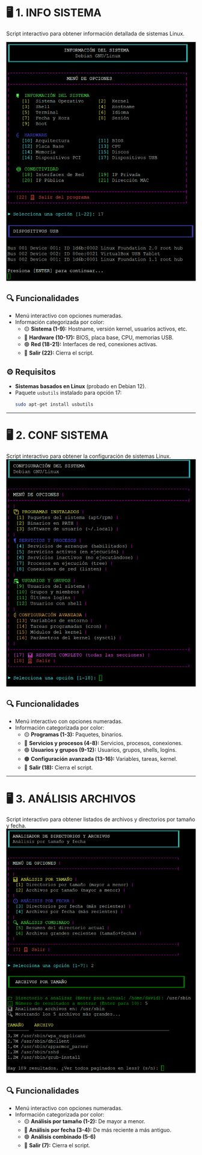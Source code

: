 # 🖥️ 1. INFO SISTEMA 
Script interactivo para obtener información detallada de sistemas Linux.  

[![Script Preview](https://github.com/beetlebum97/bash_area/blob/main/menu.png)]()

## 🔍 Funcionalidades  
- Menú interactivo con opciones numeradas.  
- Información categorizada por color:  
  - 🟡 **Sistema (1-9):** Hostname, versión kernel, usuarios activos, etc.  
  - 🔵 **Hardware (10-17):** BIOS, placa base, CPU, memorias USB.  
  - 🟢 **Red (18-21):** Interfaces de red, conexiones activas.  
  - 🔴 **Salir (22):** Cierra el script.  

## ⚙️ Requisitos  
- **Sistemas basados en Linux** (probado en Debian 12).  
- Paquete `usbutils` instalado para opción 17:  
  ```bash 
  sudo apt-get install usbutils
  ```
  
---

# 🖥️ 2. CONF SISTEMA 
Script interactivo para obtener la configuración de sistemas Linux.  
[![Script Preview](https://github.com/beetlebum97/bash_area/blob/main/menu_conf.png)]()

## 🔍 Funcionalidades  
- Menú interactivo con opciones numeradas.  
- Información categorizada por color:  
  - 🟡 **Programas (1-3):** Paquetes, binarios.  
  - 🔵 **Servicios y procesos (4-8):** Servicios, procesos, conexiones.  
  - 🟢 **Usuarios y grupos (9-12):** Usuarios, grupos, shells, logins.
  - 🟠 **Configuración avanzada (13-16):** Variables, tareas, kernel.
  - 🔴 **Salir (18):** Cierra el script.
 
 ---

 # 🖥️ 3. ANÁLISIS ARCHIVOS 
Script interactivo para obtener listados de archivos y directorios por tamaño y fecha.  
[![Script Preview](https://github.com/beetlebum97/bash_area/blob/main/menu_archivos.png)]()

## 🔍 Funcionalidades  
- Menú interactivo con opciones numeradas.  
- Información categorizada por color:  
  - 🟡 **Análisis por tamaño (1-2):** De mayor a menor.  
  - 🔵 **Análisis por fecha (3-4):**  De más reciente a más antiguo.
  - 🟢 **Análisis combinado (5-6)** 
  - 🔴 **Salir (7):** Cierra el script.
